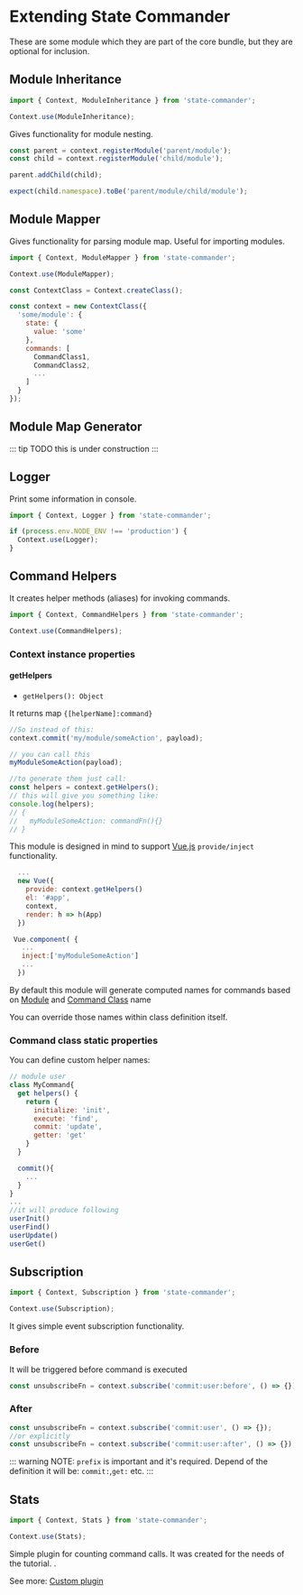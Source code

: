 # Extending State Commander

These are some module which they are part of the core bundle, but they are optional
for inclusion.

## Module Inheritance

```js
import { Context, ModuleInheritance } from 'state-commander';

Context.use(ModuleInheritance);
```

Gives functionality for module nesting.

```js
const parent = context.registerModule('parent/module');
const child = context.registerModule('child/module');

parent.addChild(child);

expect(child.namespace).toBe('parent/module/child/module');
```

## Module Mapper

Gives functionality for parsing module map. Useful for importing modules.

```js
import { Context, ModuleMapper } from 'state-commander';

Context.use(ModuleMapper);

const ContextClass = Context.createClass();

const context = new ContextClass({
  'some/module': {
    state: {
      value: 'some'
    },
    commands: [
      CommandClass1,
      CommandClass2,
      ...
    ]
  }
});
```

## Module Map Generator

::: tip TODO
this is under construction
:::

## Logger

Print some information in console.

```js
import { Context, Logger } from 'state-commander';

if (process.env.NODE_ENV !== 'production') {
  Context.use(Logger);
}
```

## Command Helpers

It creates helper methods (aliases) for invoking commands.

```js
import { Context, CommandHelpers } from 'state-commander';

Context.use(CommandHelpers);
```

### Context instance properties

#### getHelpers

- `getHelpers(): Object`

It returns map `{[helperName]:command}`

```js
//So instead of this:
context.commit('my/module/someAction', payload);

// you can call this
myModuleSomeAction(payload);

//to generate them just call:
const helpers = context.getHelpers();
// this will give you something like:
console.log(helpers);
// {
//   myModuleSomeAction: commandFn(){}
// }
```

This module is designed in mind to support [Vue.js](https://vuejs.org/) `provide/inject` functionality.

```js
  ...
  new Vue({
    provide: context.getHelpers()
    el: '#app',
    context,
    render: h => h(App)
  })

 Vue.component( {
   ...
   inject:['myModuleSomeAction']
   ...
  })
```

By default this module will generate computed names for commands based on [Module](/api/module) and [Command Class](/api/command-class) name

You can override those names within class definition itself.

### Command class static properties

You can define custom helper names:

```js
// module user
class MyCommand{
  get helpers() {
    return {
      initialize: 'init',
      execute: 'find',
      commit: 'update',
      getter: 'get'
    }
  }

  commit(){
    ...
  }
}
...
//it will produce following
userInit()
userFind()
userUpdate()
userGet()
```

## Subscription

```js
import { Context, Subscription } from 'state-commander';

Context.use(Subscription);
```

It gives simple event subscription functionality.

### Before

It will be triggered before command is executed

```js
const unsubscribeFn = context.subscribe('commit:user:before', () => {});
```

### After

```js
const unsubscribeFn = context.subscribe('commit:user', () => {});
//or explicitly
const unsubscribeFn = context.subscribe('commit:user:after', () => {});
```

::: warning NOTE:
`prefix` is important and it's required. Depend of the definition it will be: `commit:`,`get:` etc.
:::

## Stats

```js
import { Context, Stats } from 'state-commander';

Context.use(Stats);
```

Simple plugin for counting command calls. It was created for the needs of the tutorial.
.

See more: [Custom plugin](/plugins/custom-plugin.md)
